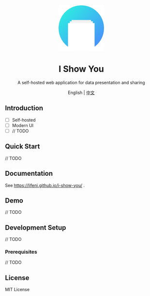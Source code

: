 <p align="center">
  <img width="150px" alt="Logo" src="logo.svg" />
</p>

<h1 align="center">I Show You</h1>
<p align="center">A self-hosted web application for data presentation and sharing</p>
<p align="center">English | <a href="README.zh-CN.md">中文</a></p>

## Introduction

- [ ] Self-hosted
- [ ] Modern UI
- [ ] // TODO

## Quick Start

// TODO

## Documentation

See https://lifeni.github.io/i-show-you/ .

## Demo

// TODO

## Development Setup

// TODO

### Prerequisites

// TODO

## License

MIT License